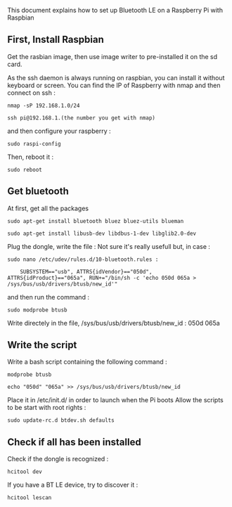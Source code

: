 This document explains how to set up Bluetooth LE on a Raspberry Pi with Raspbian

First, Install Raspbian
-------------------------
Get the rasbian image, then use image writer to pre-installed it on the sd card.

As the ssh daemon is always running on raspbian, you can install it without keyboard or screen.
You can find the IP of Raspberry with nmap and then connect on ssh :

	nmap -sP 192.168.1.0/24

	ssh pi@192.168.1.(the number you get with nmap)

and then configure your raspberry :

	sudo raspi-config

Then, reboot it :

	sudo reboot

Get bluetooth
---------------
At first, get all the packages

	sudo apt-get install bluetooth bluez bluez-utils blueman

	sudo apt-get install libusb-dev libdbus-1-dev libglib2.0-dev

Plug the dongle, write the file :
Not sure it's really usefull but, in case :

	sudo nano /etc/udev/rules.d/10-bluetooth.rules :

		SUBSYSTEM=="usb", ATTRS{idVendor}=="050d", ATTRS{idProduct}=="065a", RUN+="/bin/sh -c 'echo 050d 065a > /sys/bus/usb/drivers/btusb/new_id'"

and then run the command :

	sudo modprobe btusb

Write directely in the file, /sys/bus/usb/drivers/btusb/new_id : 050d 065a

Write the script
-----------------
Write a bash script containing the following command :

	modprobe btusb

	echo "050d" "065a" >> /sys/bus/usb/drivers/btusb/new_id

Place it in /etc/init.d/ in order to launch when the Pi boots
Allow the scripts to be start with root rights :

	sudo update-rc.d btdev.sh defaults

Check if all has been installed
-------------------------------
Check if the dongle is recognized :

	hcitool dev

If you have a BT LE device, try to discover it :

	hcitool lescan

